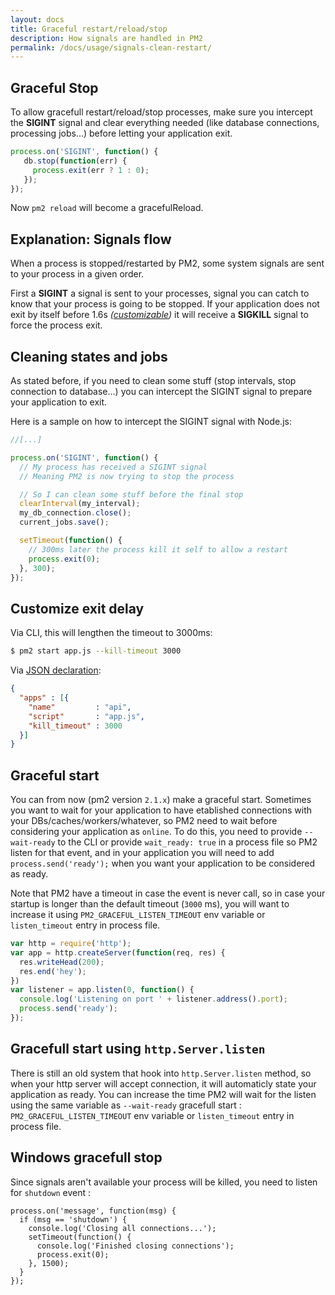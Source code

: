 ```yaml
---
layout: docs
title: Graceful restart/reload/stop
description: How signals are handled in PM2
permalink: /docs/usage/signals-clean-restart/
---
```


## Graceful Stop

To allow gracefull restart/reload/stop processes, make sure you intercept the **SIGINT** signal and clear everything needed (like database connections, processing jobs...) before letting your application exit. 

```javascript
process.on('SIGINT', function() {
   db.stop(function(err) {
     process.exit(err ? 1 : 0);
   });
});
```

Now `pm2 reload` will become a gracefulReload.

## Explanation: Signals flow

When a process is stopped/restarted by PM2, some system signals are sent to your process in a given order.

First a **SIGINT** a signal is sent to your processes, signal you can catch to know that your process is going to be stopped. If your application does not exit by itself before 1.6s *([customizable](http://pm2.keymetrics.io/docs/usage/signals-clean-restart/#customize-exit-delay))* it will receive a **SIGKILL** signal to force the process exit.

## Cleaning states and jobs

As stated before, if you need to clean some stuff (stop intervals, stop connection to database...) you can intercept the SIGINT signal to prepare your application to exit.

Here is a sample on how to intercept the SIGINT signal with Node.js:

```javascript
//[...]

process.on('SIGINT', function() {
  // My process has received a SIGINT signal
  // Meaning PM2 is now trying to stop the process

  // So I can clean some stuff before the final stop
  clearInterval(my_interval);
  my_db_connection.close();
  current_jobs.save();

  setTimeout(function() {
    // 300ms later the process kill it self to allow a restart
    process.exit(0);
  }, 300);
});
```

## Customize exit delay

Via CLI, this will lengthen the timeout to 3000ms:

```bash
$ pm2 start app.js --kill-timeout 3000
```

Via [JSON declaration](http://pm2.keymetrics.io/docs/usage/application-declaration/):

```json
{
  "apps" : [{
    "name"         : "api",
    "script"       : "app.js",
    "kill_timeout" : 3000
  }]
}
```

## Graceful start

You can from now (pm2 version `2.1.x`) make a graceful start. Sometimes you want to wait for your application to have etablished connections with your DBs/caches/workers/whatever, so PM2 need to wait before considering your application as `online`. 
To do this, you need to provide `--wait-ready` to the CLI or provide `wait_ready: true` in a process file so PM2 listen for that event, and in your application you will need to add `process.send('ready');` when you want your application to be considered as ready.

Note that PM2 have a timeout in case the event is never call, so in case your startup is longer than the default timeout (`3000` ms), you will want to increase it using `PM2_GRACEFUL_LISTEN_TIMEOUT` env variable or `listen_timeout` entry in process file. 

```javascript
var http = require('http');
var app = http.createServer(function(req, res) {
  res.writeHead(200);
  res.end('hey');
})
var listener = app.listen(0, function() {
  console.log('Listening on port ' + listener.address().port);
  process.send('ready');
});
```

## Gracefull start using `http.Server.listen`

There is still an old system that hook into `http.Server.listen` method, so when your http server will accept connection, it will automaticly state your application as ready. You can increase the time PM2 will wait for the listen using the same variable as `--wait-ready` gracefull start : `PM2_GRACEFUL_LISTEN_TIMEOUT` env variable or `listen_timeout` entry in process file.


## Windows gracefull stop

Since signals aren't available your process will be killed, you need to listen for `shutdown` event :
```
process.on('message', function(msg) {
  if (msg == 'shutdown') {
    console.log('Closing all connections...');
    setTimeout(function() {
      console.log('Finished closing connections');
      process.exit(0);
    }, 1500);
  }
});
```
